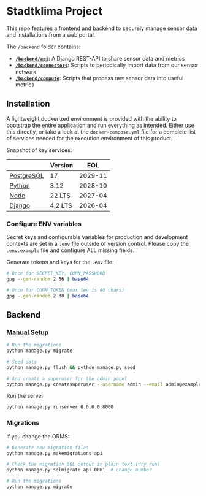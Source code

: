 # Stadtklima Project

This repo features a frontend and backend to securely manage sensor data and installations from a web portal.

The `/backend` folder contains:

- **[`/backend/api`](./backend/api)**: A Django REST-API to share sensor data and metrics
- **[`/backend/connectors`](./backend/connectors)**: Scripts to periodically import data from our sensor network
- **[`/backend/compute`](./backend/compute)**: Scripts that process raw sensor data into useful metrics

## Installation

A lightweight dockerized environment is provided with the ability to bootstrap the entire application and run everything as intended. Either use this directly, or take a look at the `docker-compose.yml` file for a complete list of services needed for the execution environment of this product.

Snapshot of key services:

|                                                   | Version | EOL     |
| ------------------------------------------------- | ------- | ------- |
| [PostgreSQL](https://hub.docker.com/_/postgres)   | 17      | 2029-11 |
| [Python](https://hub.docker.com/_/python)         | 3.12    | 2028-10 |
| [Node](https://hub.docker.com/_/node)             | 22 LTS  | 2027-04 |
| [Django](https://www.djangoproject.com/download/) | 4.2 LTS | 2026-04 |

### Configure ENV variables

Secret keys and configurable variables for production and development contexts are set in a `.env` file outside of version control. Please copy the `.env.example` file and configure ALL missing fields.

Generate tokens and keys for the `.env` file:

```sh
# Once for SECRET_KEY, CONN_PASSWORD
gpg --gen-random 2 56 | base64

# Once for CONN_TOKEN (max len is 40 chars)
gpg --gen-random 2 30 | base64
```

## Backend

### Manual Setup

```sh
# Run the migrations
python manage.py migrate

# Seed data
python manage.py flush && python manage.py seed

# And create a superuser for the admin panel
python manage.py createsuperuser --username admin --email admin@example.com
```

Run the server

```sh
python manage.py runserver 0.0.0.0:8000
```

<!-- python manage.py flush && python manage.py setup_auth && python manage.py seed -->

### Migrations

If you change the ORMS:

```sh
# Generate new migration files
python manage.py makemigrations api

# Check the migration SQL output in plain text (dry run)
python manage.py sqlmigrate api 0001  # change number

# Run the migrations
python manage.py migrate
```
